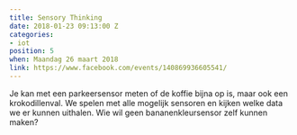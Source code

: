 ```yaml
---
title: Sensory Thinking
date: 2018-01-23 09:13:00 Z
categories:
- iot
position: 5
when: Maandag 26 maart 2018
link: https://www.facebook.com/events/140869936605541/
---
```


Je kan met een parkeersensor meten of de koffie bijna op is, maar ook een krokodillenval. We spelen met alle mogelijk sensoren en kijken welke data we er kunnen uithalen. Wie wil geen bananenkleursensor zelf kunnen maken?
